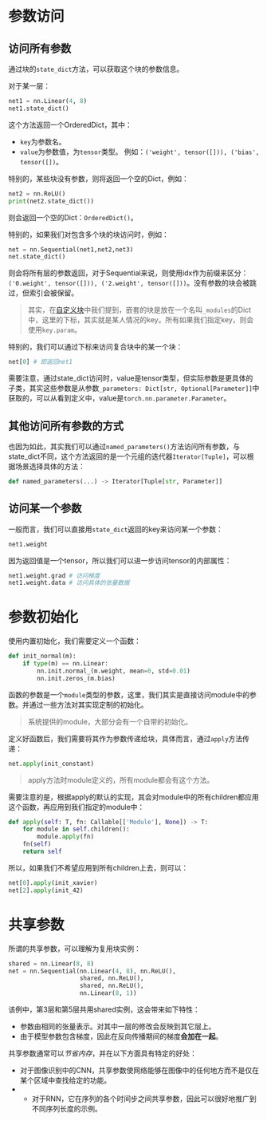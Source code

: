 # 参数访问
## 访问所有参数
通过块的`state_dict`方法，可以获取这个块的参数信息。

对于某一层：
```python
net1 = nn.Linear(4, 8)
net1.state_dict()
```

这个方法返回一个OrderedDict，其中：
- `key`为参数名。
- `value`为参数值，为`tensor`类型。 
例如：`('weight', tensor([])), ('bias', tensor([])`。

特别的，某些块没有参数，则将返回一个空的Dict，例如：
```python
net2 = nn.ReLU()
print(net2.state_dict())
```
则会返回一个空的Dict：`OrderedDict()`。

特别的，如果我们对包含多个块的块访问时，例如：
```python
net = nn.Sequential(net1,net2,net3)
net.state_dict()
```

则会将所有层的参数返回，对于Sequential来说，则使用idx作为前缀来区分：`('0.weight', tensor([])), ('2.weight', tensor([]))`。没有参数的块会被跳过，但索引会被保留。

> 其实，在[自定义块](自定义块.md)中我们提到，嵌套的块是放在一个名叫`_modules`的Dict中，这里的下标，其实就是某人情况的key。所有如果我们指定key，则会使用`key.param`。

特别的，我们可以通过下标来访问复合块中的某一个块：
```python
net[0] # 即返回net1
```


需要注意，通过state_dict访问时，value是tensor类型，但实际参数是更具体的子类，其实这些参数是从参数`_parameters: Dict[str, Optional[Parameter]]`中获取的，可以从看到定义中，value是`torch.nn.parameter.Parameter`。

## 其他访问所有参数的方式
也因为如此，其实我们可以通过`named_parameters()`方法访问所有参数，与state_dict不同，这个方法返回的是一个元组的迭代器`Iterator[Tuple]`，可以根据场景选择具体的方法：
```python
def named_parameters(...) -> Iterator[Tuple[str, Parameter]]
```

## 访问某一个参数
一般而言，我们可以直接用`state_dict`返回的key来访问某一个参数：
```python
net1.weight
```
因为返回值是一个tensor，所以我们可以进一步访问tensor的内部属性：
```python
net1.weight.grad # 访问梯度
net1.weight.data # 访问具体的张量数据
```

# 参数初始化

使用内置初始化，我们需要定义一个函数：
```python
def init_normal(m):
    if type(m) == nn.Linear:
        nn.init.normal_(m.weight, mean=0, std=0.01)
        nn.init.zeros_(m.bias)
```
函数的参数是一个`module`类型的参数，这里，我们其实是直接访问module中的参数。并通过一些方法对其实现定制的初始化。
> 系统提供的module，大部分会有一个自带的初始化。

定义好函数后，我们需要将其作为参数传递给块，具体而言，通过`apply`方法传递：
```python
net.apply(init_constant)
```
> apply方法时module定义的，所有module都会有这个方法。

需要注意的是，根据apply的默认的实现，其会对module中的所有children都应用这个函数，再应用到我们指定的module中：
```python
def apply(self: T, fn: Callable[['Module'], None]) -> T:
	for module in self.children():
	    module.apply(fn)
	fn(self)
	return self
```
所以，如果我们不希望应用到所有children上去，则可以：
```python
net[0].apply(init_xavier)
net[2].apply(init_42)
```

# 共享参数
所谓的共享参数，可以理解为复用块实例：
```python
shared = nn.Linear(8, 8)
net = nn.Sequential(nn.Linear(4, 8), nn.ReLU(),
                    shared, nn.ReLU(),
                    shared, nn.ReLU(),
                    nn.Linear(8, 1))
```
该例中，第3层和第5层共用shared实例，这会带来如下特性：
- 参数由相同的张量表示。对其中一层的修改会反映到其它层上。
- 由于模型参数包含梯度，因此在反向传播期间的梯度**会加在一起**。

共享参数通常可以*节省内存*，并在以下方面具有特定的好处：
- 对于图像识别中的CNN，共享参数使网络能够在图像中的任何地方而不是仅在某个区域中查找给定的功能。
- - 对于RNN，它在序列的各个时间步之间共享参数，因此可以很好地推广到不同序列长度的示例。
